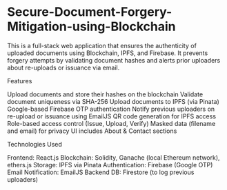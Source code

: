 # Secure-Document-Forgery-Mitigation-using-Blockchain
This is a full-stack web application that ensures the authenticity of uploaded documents using Blockchain, IPFS, and Firebase. It prevents forgery attempts by validating document hashes and alerts prior uploaders about re-uploads or issuance via email. 

Features

Upload documents and store their hashes on the blockchain
Validate document uniqueness via SHA-256
Upload documents to IPFS (via Pinata)
Google-based Firebase OTP authentication
Notify previous uploaders on re-upload or issuance using EmailJS
QR code generation for IPFS access
Role-based access control (Issue, Upload, Verify)
Masked data (filename and email) for privacy
UI includes About & Contact sections

Technologies Used

Frontend: React.js
Blockchain: Solidity, Ganache (local Ethereum network), ethers.js
Storage: IPFS via Pinata
Authentication: Firebase (Google OTP)
Email Notification: EmailJS
Backend DB: Firestore (to log previous uploaders)
